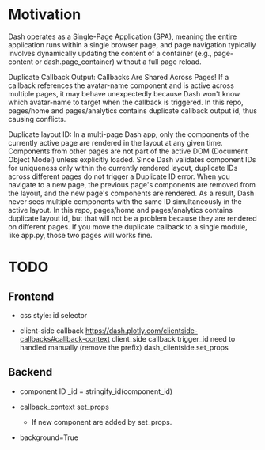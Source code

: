 # Motivation
Dash operates as a Single-Page Application (SPA), meaning the entire application runs within a single browser page, and page navigation typically involves dynamically updating the content of a container (e.g., page-content or dash.page_container) without a full page reload.

Duplicate Callback Output:
Callbacks Are Shared Across Pages! If a callback references the avatar-name component and is active across multiple pages, it may behave unexpectedly because Dash won't know which avatar-name to target when the callback is triggered.
In this repo, pages/home and pages/analytics contains duplicate callback output id, thus causing conflicts.

Duplicate layout ID:
In a multi-page Dash app, only the components of the currently active page are rendered in the layout at any given time. Components from other pages are not part of the active DOM (Document Object Model) unless explicitly loaded. Since Dash validates component IDs for uniqueness only within the currently rendered layout, duplicate IDs across different pages do not trigger a Duplicate ID error. When you navigate to a new page, the previous page's components are removed from the layout, and the new page's components are rendered. As a result, Dash never sees multiple components with the same ID simultaneously in the active layout.
In this repo, pages/home and pages/analytics contains duplicate layout id, but that will not be a problem because they are rendered on different pages. 
If you move the duplicate callback to a single module, like app.py, those two pages will works fine.


# TODO
## Frontend
- css style: id selector

- client-side callback
https://dash.plotly.com/clientside-callbacks#callback-context
client_side callback trigger_id need to handled manually (remove the prefix)
dash_clientside.set_props


## Backend
- component ID
 _id = stringify_id(component_id)

- callback_context set_props
    - If new component are added by set_props. 

- background=True